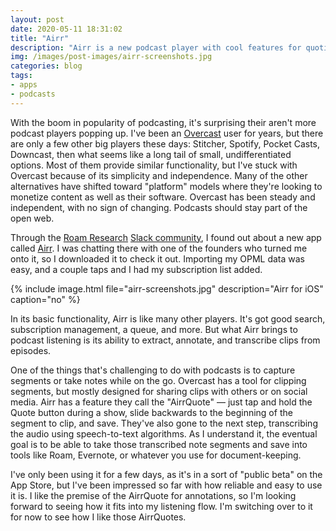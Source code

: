 ```yaml
---
layout: post
date: 2020-05-11 18:31:02
title: "Airr"
description: "Airr is a new podcast player with cool features for quoting and annotation."
img: /images/post-images/airr-screenshots.jpg
categories: blog
tags:
- apps
- podcasts
---
```


With the boom in popularity of podcasting, it's surprising their aren't more podcast players popping up. I've been an [Overcast](https://overcast.fm/ "Overcast") user for years, but there are only a few other big players these days: Stitcher, Spotify, Pocket Casts, Downcast, then what seems like a long tail of small, undifferentiated options. Most of them provide similar functionality, but I've stuck with Overcast because of its simplicity and independence. Many of the other alternatives have shifted toward "platform" models where they're looking to monetize content as well as their software. Overcast has been steady and independent, with no sign of changing. Podcasts should stay part of the open web.

Through the [Roam Research](https://roamresearch.com/ "Roam") [Slack community](https://twitter.com/roamresearch/status/1210627653008576512?lang=en "Roam Research Slack"), I found out about a new app called [Airr](https://www.airr.io/ "Airr"). I was chatting there with one of the founders who turned me onto it, so I downloaded it to check it out. Importing my OPML data was easy, and a couple taps and I had my subscription list added.

{% include image.html file="airr-screenshots.jpg" description="Airr for iOS" caption="no" %}

In its basic functionality, Airr is like many other players. It's got good search, subscription management, a queue, and more. But what Airr brings to podcast listening is its ability to extract, annotate, and transcribe clips from episodes.

One of the things that's challenging to do with podcasts is to capture segments or take notes while on the go. Overcast has a tool for clipping segments, but mostly designed for sharing clips with others or on social media. Airr has a feature they call the "AirrQuote" — just tap and hold the Quote button during a show, slide backwards to the beginning of the segment to clip, and save. They've also gone to the next step, transcribing the audio using speech-to-text algorithms. As I understand it, the eventual goal is to be able to take those transcribed note segments and save into tools like Roam, Evernote, or whatever you use for document-keeping.

I've only been using it for a few days, as it's in a sort of "public beta" on the App Store, but I've been impressed so far with how reliable and easy to use it is. I like the premise of the AirrQuote for annotations, so I'm looking forward to seeing how it fits into my listening flow. I'm switching over to it for now to see how I like those AirrQuotes.
